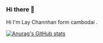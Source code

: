 ### Hi there 👋
Hi I'm Lay Channhan form cambodai .

[![Anurag's GitHub stats](https://github-readme-stats.vercel.app/api?username=lchannhan)](https://github.com/anuraghazra/github-readme-stats)

